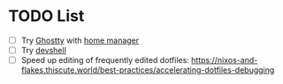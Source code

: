 # TODO List

- [ ] Try [Ghostty](https://ghostty.org/) with [home manager](https://mynixos.com/home-manager/options/programs.ghostty)
- [ ] Try [devshell](https://numtide.github.io/devshell/getting_started.html)
- [ ] Speed up editing of frequently edited dotfiles: https://nixos-and-flakes.thiscute.world/best-practices/accelerating-dotfiles-debugging
